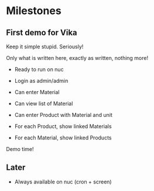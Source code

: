 Milestones
==========


First demo for Vika
-------------------

Keep it simple stupid. Seriously!

Only what is written here, exactly as written, nothing more!

- Ready to run on nuc

+ Login as admin/admin

+ Can enter Material

+ Can view list of Material

- Can enter Product with Material and unit

- For each Product, show linked Materials

- For each Material, show linked Products

Demo time!

Later
-----

- Always available on nuc (cron + screen)
